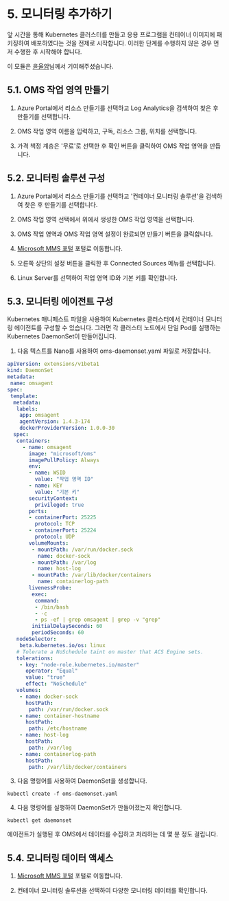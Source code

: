 # 5. 모니터링 추가하기
 
앞 시간을 통해 Kubernetes 클러스터를 만들고 응용 프로그램을 컨테이너 이미지에 패키징하여 배포하였다는 것을 전제로 시작합니다. 이러한 단계를 수행하지 않은 경우 먼저 수행한 후 시작해야 합니다.

이 모듈은 [윤울암](https://www.facebook.com/ULAM.YUN.82)님께서 기여해주셨습니다.

## 5.1. OMS 작업 영역 만들기

1. Azure Portal에서 리소스 만들기를 선택하고 Log Analytics을 검색하여 찾은 후 만들기를 선택합니다.

2. OMS 작업 영역 이름을 입력하고, 구독, 리소스 그룹, 위치를 선택합니다.

3. 가격 책정 계층은 '무료'로 선택한 후 확인 버튼을 클릭하여 OMS 작업 영역을 만듭니다.

## 5.2. 모니터링 솔루션 구성

1. Azure Portal에서 리소스 만들기를 선택하고 '컨테이너 모니터링 솔루션'을 검색하여 찾은 후 만들기를 선택합니다.

2. OMS 작업 영역 선택에서 위에서 생성한 OMS 작업 영역을 선택합니다.

3. OMS 작업 영역과 OMS 작업 영역 설정이 완료되면 만들기 버튼을 클릭합니다.

4. [Microsoft MMS 포털](https://mms.microsoft.com) 포털로 이동합니다.

5. 오른쪽 상단의 설정 버튼을 클릭한 후 Connected Sources 메뉴를 선택합니다.

6. Linux Server를 선택하여 작업 영역 ID와 기본 키를 확인합니다.

## 5.3. 모니터링 에이전트 구성

Kubernetes 매니페스트 파일을 사용하여 Kubernetes 클러스터에서 컨테이너 모니터링 에이전트를 구성할 수 있습니다. 그러면 각 클러스터 노드에서 단일 Pod를 실행하는 Kubernetes DaemonSet이 만들어집니다.

1. 다음 텍스트를 Nano를 사용하여 oms-daemonset.yaml 파일로 저장합니다.

```yaml
apiVersion: extensions/v1beta1
kind: DaemonSet
metadata:
 name: omsagent
spec:
 template:
  metadata:
   labels:
    app: omsagent
    agentVersion: 1.4.3-174
    dockerProviderVersion: 1.0.0-30
  spec:
   containers:
     - name: omsagent
       image: "microsoft/oms"
       imagePullPolicy: Always
       env:
       - name: WSID
         value: "작업 영역 ID"
       - name: KEY
         value: "기본 키"
       securityContext:
         privileged: true
       ports:
       - containerPort: 25225
         protocol: TCP 
       - containerPort: 25224
         protocol: UDP
       volumeMounts:
        - mountPath: /var/run/docker.sock
          name: docker-sock
        - mountPath: /var/log 
          name: host-log
        - mountPath: /var/lib/docker/containers
          name: containerlog-path
       livenessProbe:
        exec:
         command:
         - /bin/bash
         - -c
         - ps -ef | grep omsagent | grep -v "grep"
        initialDelaySeconds: 60
        periodSeconds: 60
   nodeSelector:
    beta.kubernetes.io/os: linux
   # Tolerate a NoSchedule taint on master that ACS Engine sets.
   tolerations:
    - key: "node-role.kubernetes.io/master"
      operator: "Equal"
      value: "true"
      effect: "NoSchedule"
   volumes:
    - name: docker-sock
      hostPath:
       path: /var/run/docker.sock
    - name: container-hostname
      hostPath:
       path: /etc/hostname
    - name: host-log
      hostPath:
       path: /var/log
    - name: containerlog-path
      hostPath:
       path: /var/lib/docker/containers
```

3. 다음 명령어를 사용하여 DaemonSet을 생성합니다.

`kubectl create -f oms-daemonset.yaml`

4. 다음 명령어를 실행하여 DaemonSet가 만들어졌는지 확인합니다.

`kubectl get daemonset`

에이전트가 실행된 후 OMS에서 데이터를 수집하고 처리하는 데 몇 분 정도 걸립니다.

## 5.4. 모니터링 데이터 액세스

1. [Microsoft MMS 포털](https://mms.microsoft.com) 포털로 이동합니다.

2. 컨테이너 모니터링 솔루션을 선택하여 다양한 모니터링 데이터를 확인합니다.
